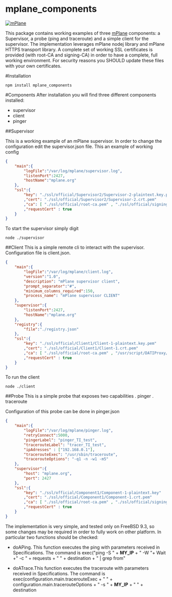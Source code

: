 mplane_components
=================

[![mPlane](http://www.ict-mplane.eu/sites/default/files//public/mplane_final_256x_0.png)](http://www.ict-mplane.eu/)


This package contains working examples of three [mPlane](http://www.ict-mplane.eu/) components: a Supervisor, a probe (ping and traceroute) and a simple client for the supervisor. 
The implementation leverages mPlane nodej library and mPlane HTTPS transport library.
A complete set of working SSL certificates is provided (with root-CA and signing-CA) in order to have a complete, full working environment. 
For security reasons you SHOULD update these files with your own certificates.

#Installation

`npm install mplane_components`

#Components
After installation you will find three different components installed:

- supervisor
- client
- pinger
    
##Supervisor
    
This is a working example of an mPlane supervisor. In order to change the configuration edit the supervisor.json file.
This an example of working config

```json
{
    "main":{
        "logFile":"/var/log/mplane/supervisor.log",
        "listenPort":2427,
        "hostName":"mplane.org"
    },
    "ssl":{
        "key": "./ssl/official/Supervisor2/Supervisor-2-plaintext.key.pem"
        ,"cert": "./ssl/official/Supervisor2/Supervisor-2.crt.pem"
        ,"ca": [ "./ssl/official/root-ca.pem" , "./ssl/official/signing-ca.pem" ]
        ,"requestCert" : true
    }
}
```

To start the supervisor simply digit
```
node ./supervisor
```

##Client
This is a simple remote cli to interact with the supervisor.
Configuration file is client.json.
```json
{
    "main":{
        "logFile":"/var/log/mplane/client.log",
        "version":"1.0",
        "description": "mPlane supervisor client",
        "prompt_separator":"#",
        "minimum_columns_required":150,
        "process_name": "mPlane supervisor CLIENT"
    },
    "supervisor":{
        "listenPort":2427,
        "hostName":"mplane.org"
    },
    "registry":{
        "file":"./registry.json"
    },
    "ssl":{
        "key": "./ssl/official/Client1/Client-1-plaintext.key.pem"
        ,"cert": "./ssl/official/Client1/Client-1.crt.pem"
        ,"ca": [ "./ssl/official/root-ca.pem" , "/usr/script/DATIProxy/ssl/official/signing-ca.pem" ]
        ,"requestCert" : true
    }
}
```

To run the client
```
node ./client
```

##Probe
This is a simple probe that exposes two capabilities
    . pinger
    . traceroute

Configuration of this probe can be done in pinger.json
 
```json
{
    "main":{
        "logFile":"/var/log/mplane/pinger.log",
        "retryConnect":5000,
        "pingerLabel": "pinger_TI_test",
        "tracerouteLabel": "tracer_TI_test",
        "ipAdresses" : ["192.168.0.1"],
        "tracerouteExec": "/usr/sbin/traceroute",
        "tracerouteOptions": "-q1 -n -w1 -m5"
    },
    "supervisor":{
        "host": "mplane.org",
        "port": 2427
    },
    "ssl":{
        "key": "./ssl/official/Component1/Component-1-plaintext.key"
        ,"cert": "./ssl/official/Component1/Component-1.crt.pem"
        ,"ca": [ "./ssl/official/root-ca.pem" , "./ssl/official/signing-ca.pem" ]
        ,"requestCert" : true
    }
}
```

The implementation is very simple, and tested only on FreeBSD 9.3, so some changes may be required in order to fully work on other platform.
In particular two functions should be checked:
- doAPing. This function executes the ping with parameters received in Specifications. The command is 
        exec("ping -S " + __MY_IP__ + "  -W "+ Wait  +" -c " + requests + " " + destination  + " | grep from"
    
- doATrace.This function executes the traceroute with parameters received in Specifications. The command is 
         exec(configuration.main.tracerouteExec + " " + configuration.main.tracerouteOptions + " -s " + __MY_IP__ + " " + destination
         
         